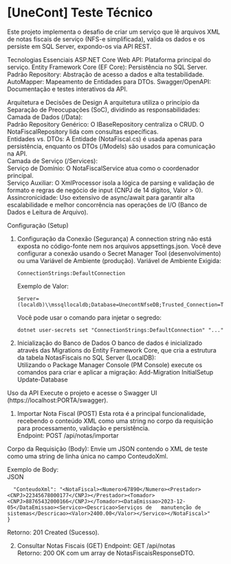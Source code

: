 # [UneCont] Teste Técnico
Este projeto implementa o desafio de criar um serviço que lê arquivos XML de notas fiscais de serviço (NFS-e simplificada), valida os dados e os persiste em SQL Server, expondo-os via API REST.

Tecnologias Essenciais
  ASP.NET Core Web API: Plataforma principal do serviço.
  Entity Framework Core (EF Core): Persistência no SQL Server.
  Padrão Repository: Abstração de acesso a dados e alta testabilidade.
  AutoMapper: Mapeamento de Entidades para DTOs.
  Swagger/OpenAPI: Documentação e testes interativos da API.

Arquitetura e Decisões de Design
  A arquitetura utiliza o princípio da Separação de Preocupações (SoC), dividindo as responsabilidades:  
  Camada de Dados (/Data):  
  Padrão Repository Genérico: O IBaseRepository centraliza o CRUD. O NotaFiscalRepository lida com consultas específicas.  
  Entidades vs. DTOs: A Entidade (NotaFiscal.cs) é usada apenas para persistência, enquanto os DTOs (/Models) são usados para comunicação na API.  
  Camada de Serviço (/Services):  
  Serviço de Domínio: O NotaFiscalService atua como o coordenador principal.  
  Serviço Auxiliar: O XmlProcessor isola a lógica de parsing e validação de formato e regras de negócio de input (CNPJ de 14 dígitos, Valor > 0).  
  Assincronicidade: Uso extensivo de async/await para garantir alta escalabilidade e melhor concorrência nas operações de I/O (Banco de Dados e Leitura de Arquivo).

Configuração (Setup)
  1. Configuração da Conexão (Segurança)
    A connection string não está exposta no código-fonte nem nos arquivos appsettings.json. Você deve configurar a conexão usando o Secret Manager Tool (desenvolvimento) ou uma Variável de Ambiente (produção).
    Variável de Ambiente Exigida:
      ```
      ConnectionStrings:DefaultConnection
      ```` 
        Exemplo de Valor:
      ```
      Server=(localdb)\\mssqllocaldb;Database=UnecontNfseDB;Trusted_Connection=True;MultipleActiveResultSets=true
      ```` 
      Você pode usar o comando para injetar o segredo:
      ```
      dotnet user-secrets set "ConnectionStrings:DefaultConnection" "..." 
      ````


  2. Inicialização do Banco de Dados
  O banco de dados é inicializado através das Migrations do Entity Framework Core, que cria a estrutura da tabela NotasFiscais no SQL Server (LocalDB):  
  Utilizando o Package Manager Console (PM Console) execute os comandos para criar e aplicar a migração:
    Add-Migration InitialSetup
    Update-Database

Uso da API
  Execute o projeto e acesse o Swagger UI (https://localhost:PORTA/swagger).
  
  1. Importar Nota Fiscal (POST)
  Esta rota é a principal funcionalidade, recebendo o conteúdo XML como uma string no corpo da requisição para processamento, validação e persistência.  
  Endpoint: POST /api/notas/importar
  
  Corpo da Requisição (Body): Envie um JSON contendo o XML de teste como uma string de linha única no campo ConteudoXml.
  
  Exemplo de Body:  
  JSON  
  ```{
    "ConteudoXml": "<NotaFiscal><Numero>67890</Numero><Prestador><CNPJ>22345678000177</CNPJ></Prestador><Tomador><CNPJ>88765432000166</CNPJ></Tomador><DataEmissao>2023-12-05</DataEmissao><Servico><Descricao>Serviços de   manutenção de sistemas</Descricao><Valor>2400.00</Valor></Servico></NotaFiscal>"
  }
  ````
  
  Retorno: 201 Created (Sucesso).
  
  2. Consultar Notas Fiscais (GET)
  Endpoint: GET /api/notas  
  Retorno: 200 OK com um array de NotasFiscaisResponseDTO.
